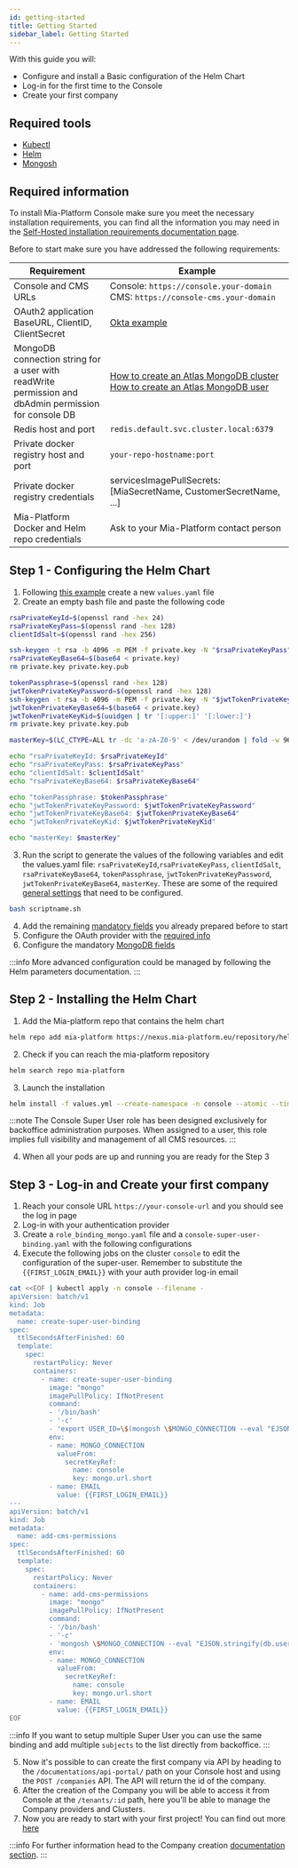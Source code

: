 ```yaml
---
id: getting-started
title: Getting Started
sidebar_label: Getting Started
---
```


<!--
WARNING: this file was automatically generated by Mia-Platform Doc Aggregator.
DO NOT MODIFY IT BY HAND.
Instead, modify the source file and run the aggregator to regenerate this file.
-->

With this guide you will:

- Configure and install a Basic configuration of the Helm Chart
- Log-in for the first time to the Console
- Create your first company

## Required tools

- [Kubectl](https://kubernetes.io/docs/tasks/tools/)
- [Helm](https://helm.sh/docs/helm/helm_install/)
- [Mongosh](https://www.mongodb.com/docs/mongodb-shell/install/)

## Required information

To install Mia-Platform Console make sure you meet the necessary installation requirements, you can find all the information you may need in the [Self-Hosted installation requirements documentation page](../self-hosted-requirements).

Before to start make sure you have addressed the following requirements:

Requirement|Example
--|--
Console and CMS URLs|Console: `https://console.your-domain`<br /> CMS: `https://console-cms.your-domain`
OAuth2 application BaseURL, ClientID, ClientSecret| [Okta example](https://developer.okta.com/docs/guides/find-your-app-credentials/main/) <br />
MongoDB connection string for a user with readWrite permission and dbAdmin permission for console DB| [How to create an Atlas MongoDB cluster](https://www.mongodb.com/docs/guides/atlas/cluster/)<br /> [How to create an Atlas MongoDB user](https://www.mongodb.com/docs/manual/tutorial/create-users/)
Redis host and port|`redis.default.svc.cluster.local:6379`
Private docker registry host and port| `your-repo-hostname:port`
Private docker registry credentials| servicesImagePullSecrets: [MiaSecretName, CustomerSecretName, ...]
Mia-Platform Docker and Helm repo credentials | Ask to your Mia-Platform contact person

## Step 1 - Configuring the Helm Chart

1. Following [this example](./helm-parameters/10-installation-chart-example.md) create a new `values.yaml` file
2. Create an empty bash file and paste the following code

```bash
rsaPrivateKeyId=$(openssl rand -hex 24)
rsaPrivateKeyPass=$(openssl rand -hex 128)
clientIdSalt=$(openssl rand -hex 256)

ssh-keygen -t rsa -b 4096 -m PEM -f private.key -N "$rsaPrivateKeyPass" > /dev/null
rsaPrivateKeyBase64=$(base64 < private.key)
rm private.key private.key.pub

tokenPassphrase=$(openssl rand -hex 128)
jwtTokenPrivateKeyPassword=$(openssl rand -hex 128)
ssh-keygen -t rsa -b 4096 -m PEM -f private.key -N "$jwtTokenPrivateKeyPassword" > /dev/null
jwtTokenPrivateKeyBase64=$(base64 < private.key)
jwtTokenPrivateKeyKid=$(uuidgen | tr '[:upper:]' '[:lower:]')
rm private.key private.key.pub

masterKey=$(LC_CTYPE=ALL tr -dc 'a-zA-Z0-9' < /dev/urandom | fold -w 96 | head -1)

echo "rsaPrivateKeyId: $rsaPrivateKeyId"
echo "rsaPrivateKeyPass: $rsaPrivateKeyPass"
echo "clientIdSalt: $clientIdSalt"
echo "rsaPrivateKeyBase64: $rsaPrivateKeyBase64"

echo "tokenPassphrase: $tokenPassphrase"
echo "jwtTokenPrivateKeyPassword: $jwtTokenPrivateKeyPassword"
echo "jwtTokenPrivateKeyBase64: $jwtTokenPrivateKeyBase64"
echo "jwtTokenPrivateKeyKid: $jwtTokenPrivateKeyKid"

echo "masterKey: $masterKey"
```

3. Run the script to generate the values of the following variables and edit the values.yaml file: `rsaPrivateKeyId`,`rsaPrivateKeyPass`, `clientIdSalt`, `rsaPrivateKeyBase64`, `tokenPassphrase`, `jwtTokenPrivateKeyPassword`, `jwtTokenPrivateKeyBase64`, `masterKey`. These are some of the required [general settings](./helm-parameters/20-general-settings.md) that need to be configured.

```bash
bash scriptname.sh
```

4. Add the remaining [mandatory fields](./helm-parameters/20-general-settings.md) you already prepared before to start
5. Configure the OAuth provider with the [required info](./helm-parameters/25-authentication-provider.md)
6. Configure the mandatory [MongoDB fields](./helm-parameters/40-mongodb-configurations-and-encryption.md)

:::info
More advanced configuration could be managed by following the Helm parameters documentation.
:::

## Step 2 - Installing the Helm Chart

1. Add the Mia-platform repo that contains the helm chart

```bash
helm repo add mia-platform https://nexus.mia-platform.eu/repository/helm-internal/ --username your-username --password-stdin
```

2. Check if you can reach the mia-platform repository

```bash
helm search repo mia-platform
```

3. Launch the installation

```bash
helm install -f values.yml --create-namespace -n console --atomic --timeout 10m console mia-platform/mia-console
```


:::note
The Console Super User role has been designed exclusively for backoffice administration purposes.
When assigned to a user, this role implies full visibility and management of all CMS resources.
:::

4. When all your pods are up and running you are ready for the Step 3

## Step 3 - Log-in and Create your first company

1. Reach your console URL `https://your-console-url` and you should see the log in page
2. Log-in with your authentication provider
3. Create a `role_binding_mongo.yaml` file and a `console-super-user-binding.yaml` with the following configurations
4. Execute the following jobs on the cluster `console` to edit the configuration of the super-user. Remember to substitute the `{{FIRST_LOGIN_EMAIL}}` with your auth provider log-in email

```bash
cat <<EOF | kubectl apply -n console --filename -
apiVersion: batch/v1
kind: Job
metadata:
  name: create-super-user-binding
spec:
  ttlSecondsAfterFinished: 60
  template:
    spec:
      restartPolicy: Never
      containers:
        - name: create-super-user-binding
          image: "mongo"
          imagePullPolicy: IfNotPresent
          command:
          - '/bin/bash'
          - '-c'
          - 'export USER_ID=\$(mongosh \$MONGO_CONNECTION --eval "EJSON.stringify(db.userinfo.findOne({\"email\": \"\$EMAIL\"})._id.toString());" --quiet) && echo \$USER_ID  && mongosh \$MONGO_CONNECTION --eval "EJSON.stringify(db.bindings.updateOne({ \"bindingId\" : \"super-users\"}, { \"\\\$set\": { \"bindingId\": \"super-users\", \"roles\": [\"console-super-user\"], \"subjects\": [ \$USER_ID], \"__STATE__\": \"PUBLIC\" }}, {\"upsert\": true }))"'
          env:
          - name: MONGO_CONNECTION
            valueFrom:
              secretKeyRef:
                name: console
                key: mongo.url.short
          - name: EMAIL
            value: {{FIRST_LOGIN_EMAIL}}
---
apiVersion: batch/v1
kind: Job
metadata:
  name: add-cms-permissions
spec:
  ttlSecondsAfterFinished: 60
  template:
    spec:
      restartPolicy: Never
      containers:
        - name: add-cms-permissions
          image: "mongo"
          imagePullPolicy: IfNotPresent
          command: 
          - '/bin/bash'
          - '-c'
          - 'mongosh \$MONGO_CONNECTION --eval "EJSON.stringify(db.userinfo.updateOne({\"email\": \"\$EMAIL\"}, { \\\$addToSet: { groups: { \\\$each: [ \"console_cms\", \"manage_users\" ] } } }))"'
          env:
          - name: MONGO_CONNECTION
            valueFrom:
              secretKeyRef:
                name: console
                key: mongo.url.short
          - name: EMAIL
            value: {{FIRST_LOGIN_EMAIL}}
EOF
```

:::info
If you want to setup multiple Super User you can use the same binding and add multiple `subjects` to the list directly from backoffice.
:::

5. Now it's possible to can create the first company via API by heading to the `/documentations/api-portal/` path on your Console host and using the `POST /companies` API. The API will return the id of the company.
6. After the creation of the Company you will be able to access it from Console at the `/tenants/:id` path, here you'll be able to manage the Company providers and Clusters.
7.  Now you are ready to start with your first project! You can find out more [here](../../../console/company-configuration/project-default-configuration)

:::info
For further information head to the Company creation [documentation section](../../../console/project-configuration/create-a-project).
:::
